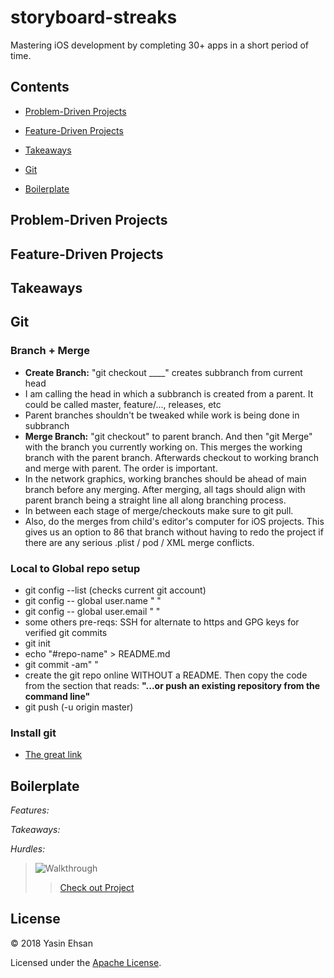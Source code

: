 # storyboard-streaks
Mastering iOS development by completing 30+ apps in a short period of time.

## Contents
- [Problem-Driven Projects](#Problem-Driven-Projects)
- [Feature-Driven Projects](#Feature-Driven-Projects)

- [Takeaways](#Takeaways)
- [Git](#Git)
- [Boilerplate](#Boilerplate)


## Problem-Driven Projects

## Feature-Driven Projects

## Takeaways

## Git 
### Branch + Merge
- **Create Branch:** "git checkout ____" creates subbranch from current head
- I am calling the head in which a subbranch is created from a parent. It could be called master, feature/..., releases, etc
- Parent branches shouldn't be tweaked while work is being done in subbranch
- **Merge Branch:** "git checkout" to parent branch. And then "git Merge" with the branch you currently working on. This merges the working branch with the parent branch. Afterwards checkout to working branch and merge with parent. The order is important.
- In the network graphics, working branches should be ahead of main branch before any merging. After merging, all tags should align with parent branch being a straight line all along branching process.
- In between each stage of merge/checkouts make sure to git pull.
- Also, do the merges from child's editor's computer for iOS projects. This gives us an option to 86 that branch without having to redo the project if there are any serious .plist / pod / XML merge conflicts.


### Local to Global repo setup
- git config --list (checks current git account)
- git config -- global user.name " "
- git config -- global user.email " "
- some others pre-reqs: SSH for alternate to https and GPG keys for verified git commits
- git init
- echo "#repo-name" > README.md
- git commit -am" "
- create the git repo online WITHOUT a README. Then copy the code from the section that reads: **"...or push an existing repository from the command line"** 
- git push (-u origin master)
### Install git 
- [The great link](https://gist.github.com/derhuerst/1b15ff4652a867391f03)




## Boilerplate
*Features:*

*Takeaways:*

*Hurdles:*

> ![Walkthrough](demo/)
>> [Check out Project](/)

## License
© 2018 Yasin Ehsan

Licensed under the [Apache License](LICENSE).
